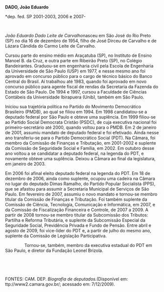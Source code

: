 **DADO, João Eduardo**

\*dep. fed. SP 2001-2003, 2006 e 2007-

 

*João Eduardo Dado Leite de Carvalho*nasceu em São José do Rio Preto
(SP) no dia 16 de dezembro de 1954, filho de José Dirceu de Carvalho e
de Lázara Cândida do Carmo Leite de Carvalho.

Cursou parte do ensino médio em Araçatuba (SP), no Instituto de Ensino
Manoel B. da Cruz, e outra parte em Ribeirão Preto (SP), no Colégio
Bandeirantes. Graduou-se em engenharia civil pela Escola de Engenharia
da Universidade de São Paulo (USP) em 1977, e nesse mesmo ano foi
aprovado em concurso público para o cargo de técnico básico do Banco
Central do Brasil. Aí trabalhou até 1983, quando foi aprovado em novo
concurso público para agente fiscal de rendas da Secretaria da Fazenda
do Estado de São Paulo. De 1994 e 1997, cursou a Faculdade de Ciências
Contábeis da Universidade Ibirapuera (Unib), também em São Paulo.

Iniciou sua trajetória política no Partido do Movimento Democrático
Brasileiro (PMDB), ao qual se filiou em 1994. Em 1998 candidatou-se a
deputado federal por São Paulo e obteve uma suplência. Em 1999 filiou-se
ao Partido Social Democrata Cristão (PSDC), de cuja executiva nacional
foi primeiro-secretário até 2000, quando voltou para o PMDB. Em 2 de
janeiro de 2001, assumiu mandato de deputado federal e foi efetivado.
Ainda nesse ano transferiu-se para o Partido Democrático Social (PDT).
Na Câmara, foi membro da Comissão de Finanças e Tributação, em 2001-2002
e suplente da Comissão de Seguridade Social e Família, em 2002. Em
outubro desse ano voltou a se candidatar a deputado federal, na legenda
do PDT, e novamente obteve uma suplência. Deixou a Câmara ao final da
legislatura, em janeiro de 2003.

Em 2006 foi afinal eleito deputado federal na legenda do PDT. Em 18 de
dezembro de 2006, ainda como suplente, ocupou uma cadeira na Câmara no
lugar do deputado Dimas Ramalho, do Partido Popular Socialista (PPS),
que se afastou para assumir a Secretaria Municipal de Serviços de São
Paulo. Em fevereiro de 2007, assumiu o novo mandato e tornou-se membro
titular da Comissão de Finanças e Tributação. Foi também suplente da
Comissão de Ciência, Tecnologia, Comunicação e Informática, em 2007, e
da Comissão de Fiscalização Financeira e Controle, de 2007 a 2009. A
partir de 2008 tornou-se membro titular da Subcomissão dos Tributos:
Partilha e Reforma Tributária, e suplente da Subcomissão Especial da
Seguridade Social, Previdência Privada e Fundo de Pensão. Entre abril e
agosto de 2009, foi vice-líder do PDT e, a partir de julho do mesmo ano,
suplente da Comissão de Legislação Participativa.

                Tornou-se, também, membro da executiva estadual do PDT
em São Paulo, e diretor da Fundação Leonel Brizola.

 

 

FONTES: CAM. DEP. *Biografia de deputados.*(Disponível em:
ttp://www2.camara.gov.br/; acessado em: 7/12/2009).

 
